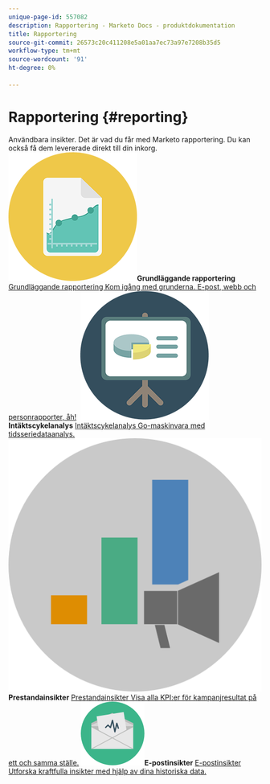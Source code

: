 ```yaml
---
unique-page-id: 557082
description: Rapportering - Marketo Docs - produktdokumentation
title: Rapportering
source-git-commit: 26573c20c411208e5a01aa7ec73a97e7208b35d5
workflow-type: tm+mt
source-wordcount: '91'
ht-degree: 0%

---
```



# Rapportering {#reporting}

Användbara insikter. Det är vad du får med Marketo rapportering. Du kan också få dem levererade direkt till din inkorg.
**&#x200B; ![Grundläggande rapportering](assets/documents-bookmarks-17.png)Grundläggande rapportering** [Grundläggande rapportering Kom igång med grunderna. E-post, webb och personrapporter, åh!](https://docs.marketo.com/display/DOCS/Basic+Reporting)     **&#x200B; ![Intäktscykelanalys](assets/seo-08.png)Intäktscykelanalys** [Intäktscykelanalys Go-maskinvara med tidsseriedataanalys.](https://docs.marketo.com/display/DOCS/Revenue+Cycle+Analytics)     **&#x200B; ![Prestandainsikter](assets/mpi-for-docs-2x.png)Prestandainsikter** [Prestandainsikter Visa alla KPI:er för kampanjresultat på ett och samma ställe.](https://docs.marketo.com/display/DOCS/Marketing+Performance+Insights)     **&#x200B; ![E-postinsikter](assets/email-insights.png)E-postinsikter** [E-postinsikter Utforska kraftfulla insikter med hjälp av dina historiska data.](https://docs.marketo.com/display/DOCS/Email+Insights)
